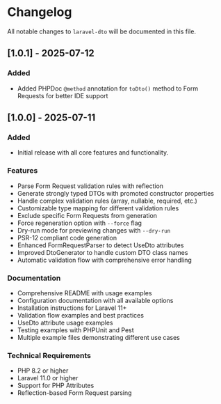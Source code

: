 # Changelog

All notable changes to `laravel-dto` will be documented in this file.

## [1.0.1] - 2025-07-12

### Added

- Added PHPDoc `@method` annotation for `toDto()` method to Form Requests for better IDE support

## [1.0.0] - 2025-07-11

### Added

- Initial release with all core features and functionality.

### Features

- Parse Form Request validation rules with reflection
- Generate strongly typed DTOs with promoted constructor properties
- Handle complex validation rules (array, nullable, required, etc.)
- Customizable type mapping for different validation rules
- Exclude specific Form Requests from generation
- Force regeneration option with `--force` flag
- Dry-run mode for previewing changes with `--dry-run`
- PSR-12 compliant code generation
- Enhanced FormRequestParser to detect UseDto attributes
- Improved DtoGenerator to handle custom DTO class names
- Automatic validation flow with comprehensive error handling

### Documentation

- Comprehensive README with usage examples
- Configuration documentation with all available options
- Installation instructions for Laravel 11+
- Validation flow examples and best practices
- UseDto attribute usage examples
- Testing examples with PHPUnit and Pest
- Multiple example files demonstrating different use cases

### Technical Requirements

- PHP 8.2 or higher
- Laravel 11.0 or higher
- Support for PHP Attributes
- Reflection-based Form Request parsing
